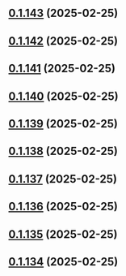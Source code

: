 ## [0.1.143](https://github.com/binary-braids/terraform-oracle/compare/v0.1.142...v0.1.143) (2025-02-25)



## [0.1.142](https://github.com/binary-braids/terraform-oracle/compare/v0.1.141...v0.1.142) (2025-02-25)



## [0.1.141](https://github.com/binary-braids/terraform-oracle/compare/v0.1.140...v0.1.141) (2025-02-25)



## [0.1.140](https://github.com/binary-braids/terraform-oracle/compare/v0.1.139...v0.1.140) (2025-02-25)



## [0.1.139](https://github.com/binary-braids/terraform-oracle/compare/v0.1.138...v0.1.139) (2025-02-25)



## [0.1.138](https://github.com/binary-braids/terraform-oracle/compare/v0.1.137...v0.1.138) (2025-02-25)



## [0.1.137](https://github.com/binary-braids/terraform-oracle/compare/v0.1.136...v0.1.137) (2025-02-25)



## [0.1.136](https://github.com/binary-braids/terraform-oracle/compare/v0.1.135...v0.1.136) (2025-02-25)



## [0.1.135](https://github.com/binary-braids/terraform-oracle/compare/v0.1.134...v0.1.135) (2025-02-25)



## [0.1.134](https://github.com/binary-braids/terraform-oracle/compare/v0.1.133...v0.1.134) (2025-02-25)



